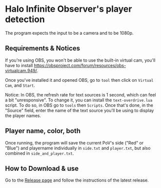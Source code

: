 # Halo Infinite Observer's player detection

The program expects the input to be a camera and to be 1080p.

## Requirements & Notices

If you're using OBS, you won't be able to use the built-in virtual cam, you'll have to install https://obsproject.com/forum/resources/obs-virtualcam.949/.

Once you've installed it and opened OBS, go to `tool` then click on `Virtual Cam`, and `Start`.

Notice: In OBS, the refresh rate for text sources is 1 second, which can feel a bit "unresponsive". To change it, you can install the `text-overdrive.lua` script. To do so, in OBS go to `tools` then `Scripts`. Once that's done, in the "Source" field, enter the name of the text source you'll be using to display the player names.

## Player name, color, both

Once running, the program will save the current PoV's side ("Red" or "Blue") and playername individually in `side.txt` and `player.txt`, but also combined in `side_and_player.txt`.

## How to Download & use 

Go to the [Release page](https://github.com/Halocrea/infinite-obs-player-detect/releases) and follow the instructions of the latest release. 
